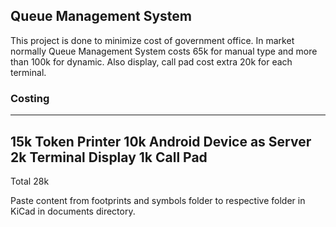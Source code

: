 ## Queue Management System
This project is done to minimize cost of government office. In market normally Queue Management System costs 65k for manual type and more than 100k for dynamic. Also display, call pad cost extra 20k for each terminal.

### Costing
-----------------
15k Token Printer
10k Android Device as Server
2k Terminal Display
1k Call Pad
-----------------
Total 28k

Paste content from footprints and symbols folder to respective folder in KiCad in documents directory.

